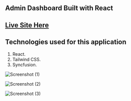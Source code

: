 ## Admin Dashboard Built with React

## [Live Site Here](https://react-dashboard-project-v1.netlify.app/)

## Technologies used for this application

1. React.
2. Tailwind CSS.
3. Syncfusion.


![Screenshot (1)](https://github.com/Sir-Rumeh/react-dashboard-project/assets/95687544/f99def75-2420-4d08-a3bb-3ac6e07f1fdb)

![Screenshot (2)](https://github.com/Sir-Rumeh/react-dashboard-project/assets/95687544/41a7bf26-c485-4836-b79b-7e979d33029b)

![Screenshot (3)](https://github.com/Sir-Rumeh/react-dashboard-project/assets/95687544/7a847503-5d3e-4a30-a33c-d6c5d5f5086c)
